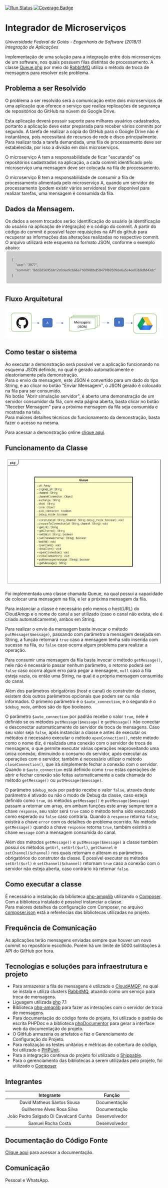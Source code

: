 [![Run Status](https://api.shippable.com/projects/5b286fd26104a90700905497/badge?branch=master)](https://app.shippable.com/github/MSSDavid/integrador)
[![Coverage Badge](https://api.shippable.com/projects/5b286fd26104a90700905497/coverageBadge?branch=master)](https://app.shippable.com/github/MSSDavid/integrador)  

# Integrador de Microserviços
*Universidade Federal de Goiás - Engenharia de Software (2018/1)*   
*Integração de Aplicações*   

Implementação de uma solução para a integração entre dois microserviços de um software, nos quais possuem filas distintas de processamento. A classe [Queue.php](https://github.com/MSSDavid/integrador/blob/master/source/app/Queue.php) por meio do [RabbitMQ](https://www.rabbitmq.com/) utiliza o método de troca de mensagens para resolver este problema.  

## Problema a ser Resolvido
 O problema a ser resolvido será a comunicação entre dois microserviços de uma aplicação que oferece o serviço que realiza replicações de segurança de repositórios do GitHub na núvem do Google Drive.  

Esta aplicação deverá possuir suporte para milhares usuários cadastrados, portanto a aplicação deve estar preparada para receber vários commits por segundo. A tarefa de realizar a cópia do GitHub para o Google Drive não é instantânea, pois necessitará de recursos de rede e disco principalmente. Para realizar toda a tarefa demandada, uma fila de processamento deve ser estabelecida, por isso a divisão em dois microserviços.  

O microserviço A tem a responsabilidade de ficar "escutando" os repositórios cadastrados na aplicação, a cada commit identificado pelo microserviço uma mensagem deve ser colocada na fila de processamento.  

O microserviço B tem a responsabilidade de consumir a fila de processamento alimentada pelo microserviço A, quando um servidor de processamento (podem existir vários servidores) tiver disponível para realizar tarefas, uma mensagem é consumida da fila.  

## Dados da Mensagem.
Os dados a serem trocados serão: identificação do usuário (a identificação do usuário na aplicação de integração) e o código do commit. A partir do código do commit é possível fazer requisições na API do github para recuperar as informações das alterações realizadas no respectivo commit. O arquivo utilizará este esquema no formato JSON, conforme o exemplo abaixo:  
![Mensagem exemplo](https://github.com/MSSDavid/integrador/blob/master/docs/images/msg_exemplo.png)

## Fluxo Arquitetural
![Fluxo Arquitetural](https://github.com/MSSDavid/integrador/blob/master/docs/images/arquitetura.png)  

## Como testar o sistema

Ao executar a demonstração será possível ver a aplicação funcionando no esquema JSON definido, no qual é gerado automaticamente e aleatoriamente pela demonstração.   
Para o envio da mensagem, este JSON é convertido para um dado do tipo String, e ao clicar no botão "Enviar Mensagem", o JSON gerado é colocado na fila para ser consumido.  
No botão "Abrir simulação servidor", é aberto uma demonstração de um servidor consumidor da fila, com esta página aberta, basta clicar no botão "Receber Mensagem" para a próxima mensagem da fila seja consumida e mostrada na tela.    
Para maiores detalhes técnicos do funcionamento da demonstração, basta fazer o acesso na mesma.

Para acessar a demonstração online [clique aqui](https://integrador2017.000webhostapp.com/).

## Funcionamento da Classe

![Diagrama UML - Queue.php](https://github.com/MSSDavid/integrador/blob/master/docs/Diagrama%20de%20Classes/Diagrama%20de%20Classes%20UML.jpg)  

Foi implementada uma classe chamada Queue, na qual possui a capacidade de colocar uma mensagem na fila, e ler a próxima mensagem da fila.

Para instanciar a classe é necessário pelo menos o host(URL) do CloudAmqp e o nome do canal a ser utilizado (caso o canal não exista, ele é criado automaticamente), ambos em String.

Para realizar o envio da mensagem basta invocar o método `putMessage($message)`, passando com parâmetro a mensagem desejada em String, a função retornará `true` caso a mensagem tenha sido inserida com sucesso na fila, ou `false` caso ocorra algum problema para realizar a operação. 

Para consumir uma mensagem da fila basta invocar o método `getMessage()`, nele não é necessário passar nenhum parâmetro, o retorno poderá ser `false` caso ocorra algum erro para pegar a mensagem, `null` caso a fila esteja vazia, ou então uma String, na qual é a própria mensagem consumida do canal.

Além dos parâmetros obrigatórios (host e canal) do construtor da classe, existem dois outros parêmetros opcionais que podem ser ou não informados. O primeiro parâmetro é o `$auto_connection`, e o segundo é o `$debug_mode`, ambos são do tipo booleano.

O parâmetro `$auto_connection` por padrão recebe o valor `true`, nele é definido se os métodos `putMessage($message)` e `getMessage()` irão conectar e desconectar automaticamente do servidor de troca de mensagens. Caso seu valor seja `false`, após instanciar a classe e antes de executar os métodos é necessário executar o método `openConnection()`, neste método como o nome diz, é realizada uma conexão com o servidor de troca de mensagens, o que permite executar várias operações reaproveitando uma única conexão, diminuindo o consumo do servidor, após executar as operações com o servidor, também é necessário utilizar o método `closeConnection()`, que irá simplemente fechar a conexão com o servidor. Quando o `$auto_connection` está definido como `true` estas operações de abrir e fechar conexão são feitas automaticamente a cada chamada do método `getMessage()` ou `putMessage($message)`.  

O parâmetro `$debug_mode` por padrão recebe o valor `false`, através deste parâmetro é ativado ou não o modo de Debug da classe, caso esteja definido como `true`, os métodos `getMessage()` e `putMessage($message)` passam a retornar um array, em ambam funções este array sempre tem a chave `response`, seu valor será `true` caso o método tenha sido executado como esperado ou `false` caso contrária. Quando a `response` retorna `false`, existirá a chave `error` com os detalhes do problema ocorrido. No método `getMessage()` quando a chave `response` retorna `true`, também existirá a chave `message` com a mensagem consumida do canal.  

Além dos métodos `getMessage()` e `putMessage($message)` a classe também possui os métodos `getUrl`, `setUrl($url)`, `getChannel` e `setChannel($channel)` nos quais retornam e alteram os parâmetros obrigatórios do construtor da classe. É possível executar os métodos `setUrl($url)` e `setChannel($channel)` retornam `true` caso a conexão com o servidor não esteja aberta, caso contrário irá retornar `false`.  

## Como executar a classe
É necessário a instalação da biblioteca [php-amqplib](https://github.com/cloudamqp/php-amqplib-example) utilizando o [Composer](https://getcomposer.org/). Com a biblioteca instalado é possível instanciar a classe.  
Para maiores detalhes da configuração com Composer, no arquivo [composer.json](https://github.com/MSSDavid/integrador/blob/master/composer.json) está a referências das bibliotecas utilizadas no projeto.

## Frequência de Comunicação
As aplicações terão mensagens enviadas sempre que houver um novo commit no repositório escolhido.
Porém há um limite de 5000 solititações à API do GitHub por hora.

## Tecnologias e soluções para infraestrutura e projeto
* Para armazenar a fila de mensagens é utilizado o [CloudAMQP](https://cloudamqp.com), no qual se instala e utiliza clusters [RabbitMQ](https://rabbitmq.com), atuando como um serviço para troca de mensagens.  
* Liguagem utilizada [php](https://secure.php.net) 7.1
* Biblioteca [php-amqplib](https://github.com/cloudamqp/php-amqplib-example) para fazer as interações com o servidor de troca de mensagens.
* Para documentação do código fonte do projeto, foi utilizado o padrão de escrita PHPDoc e a biblioteca [phpDocumentor](https://www.phpdoc.org/) para gerar a interface web da documentação do projeto.
* O GitHub armazena os artefatos e faz o Gerenciamento de Configuração do Projeto.
* Para realização os testes unitários e métricas de cobertura de código, foi utilizado o [PHPUnit](https://phpunit.de/).
* Para a integração contínua do projeto foi utilizado o [Shippable](https://www.shippable.com/).
* Para o gerenciamento das bibliotecas a serem utilizadas pelo projeto, foi utilizado o [Composer](https://getcomposer.org/)

## Integrantes

| Integrante | Função |
|:-:|:-:|
 David Matheus Santos Sousa | Documentação |
 Guilherme Alves Rosa Silva | Documentação |
 João Pedro Salgado Di Cavalcanti Cunha | Desenvolvedor | 
 Samuel Rocha Costa | Desenvolvedor | 
 
 ## Documentação do Código Fonte
 [Clique aqui](https://mssdavid.github.io/integrador/) para acessar a documentação.
 
 ## Comunicação 
 Pessoal e WhatsApp.
